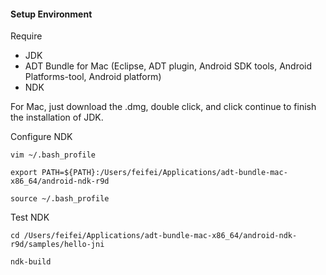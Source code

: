 #### Setup Environment
Require
* JDK
* ADT Bundle for Mac (Eclipse, ADT plugin, Android SDK tools, Android Platforms-tool, Android platform)
* NDK

For Mac, just download the .dmg, double click, and click continue to finish the installation of JDK.

Configure NDK

	vim ~/.bash_profile

	export PATH=${PATH}:/Users/feifei/Applications/adt-bundle-mac-x86_64/android-ndk-r9d

	source ~/.bash_profile 

Test NDK
	
	cd /Users/feifei/Applications/adt-bundle-mac-x86_64/android-ndk-r9d/samples/hello-jni

	ndk-build
